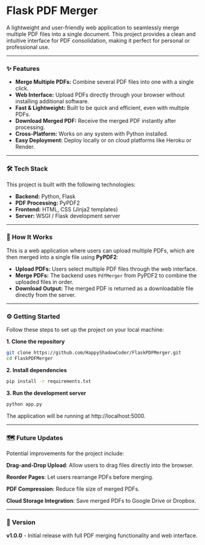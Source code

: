# Flask PDF Merger

A lightweight and user-friendly web application to seamlessly merge multiple PDF files into a single document. This project provides a clean and intuitive interface for PDF consolidation, making it perfect for personal or professional use.

***

### ✨ Features

- **Merge Multiple PDFs:** Combine several PDF files into one with a single click.
- **Web Interface:** Upload PDFs directly through your browser without installing additional software.
- **Fast & Lightweight:** Built to be quick and efficient, even with multiple PDFs.
- **Download Merged PDF:** Receive the merged PDF instantly after processing.
- **Cross-Platform:** Works on any system with Python installed.
- **Easy Deployment:** Deploy locally or on cloud platforms like Heroku or Render.

***

### 🛠️ Tech Stack

This project is built with the following technologies:

- **Backend:** Python, Flask
- **PDF Processing:** PyPDF2
- **Frontend:** HTML, CSS (Jinja2 templates)
- **Server:** WSGI / Flask development server

***

### 🚀 How It Works

This is a web application where users can upload multiple PDFs, which are then merged into a single file using **PyPDF2**:

- **Upload PDFs:** Users select multiple PDF files through the web interface.
- **Merge PDFs:** The backend uses `PdfMerger` from PyPDF2 to combine the uploaded files in order.
- **Download Output:** The merged PDF is returned as a downloadable file directly from the server.

***

### ⚙️ Getting Started

Follow these steps to set up the project on your local machine:

**1. Clone the repository**

```bash
git clone https://github.com/HappyShadowCoder/FlaskPDFMerger.git
cd FlaskPDFMerger
```

**2. Install dependencies**

```bash
pip install -r requirements.txt
```

**3. Run the development server**

```bash
python app.py
```

The application will be running at http://localhost:5000.

***

### 🗺️ Future Updates

Potential improvements for the project include:

**Drag-and-Drop Upload**: Allow users to drag files directly into the browser.

**Reorder Pages**: Let users rearrange PDFs before merging.

**PDF Compression**: Reduce file size of merged PDFs.

**Cloud Storage Integration**: Save merged PDFs to Google Drive or Dropbox.

***

### 📜 Version
**v1.0.0** - Initial release with full PDF merging functionality and web interface.
